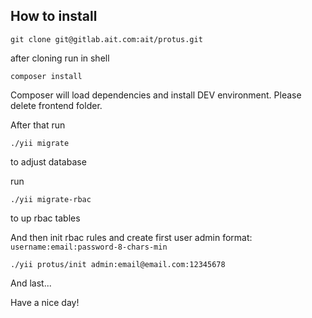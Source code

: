 ## How to install ##

```
git clone git@gitlab.ait.com:ait/protus.git
```
after cloning run in shell
```
composer install
```
Composer will load dependencies and install DEV environment.
Please delete frontend folder.

After that run
```
./yii migrate
```
to adjust database

run
```
./yii migrate-rbac
```
to up rbac tables

And then init rbac rules and create first user admin
format: ```username:email:password-8-chars-min```
```
./yii protus/init admin:email@email.com:12345678
```

And last...

Have a nice day!